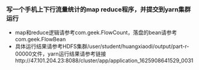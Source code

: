 ### 写一个手机上下行流量统计的map reduce程序，并提交到yarn集群运行 ###
- map和reduce逻辑请参考com.geek.FlowCount，落盘的bean请参考com.geek.FlowBean
- 具体运行结果请参考HDFS集群/user/student/huangxiaodi/output/part-r-00000文件，yarn运行结果请参考链接http://47.101.204.23:8088/cluster/app/application_1625908641529_0031
